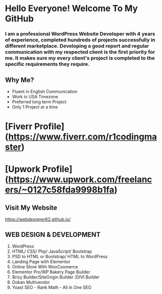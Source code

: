 # Hello Everyone! Welcome To My GitHub 

### I am a professional WordPress Website Developer with 4 years of experience, completed hundreds of projects successfully in different marketplace. Developing a good report and regular communication with my respected client is the first priority for me. It makes sure my every client's project is completed to the specific requirements they require.

## Why Me?
- Fluent in English Communication
- Work in USA Timezone
- Preferred long term Project
- Only 1 Project at a time

# [Fiverr Profile] (https://www.fiverr.com/r1codingmaster)
# [Upwork Profile] (https://www.upwork.com/freelancers/~0127c58fda9998b1fa)
## Visit My Website
https://webdesigner62.github.io/


## WEB DESIGN & DEVELOPMENT
1. WordPress
2. HTML/ CSS/ Php/ JavaScript/ Bootstrap
3. PSD to HTML or Bootstrap/ HTML to WordPress
4. Landing Page with Elementor
5. Online Store With WooCoomerce
6. Elementor Pro/WP Bakery Page Builder
7. Brizy Builder/SiteOrigin Builder /DIVI Builder
8. Dokan Multivendor
9. Yoast SEO - Rank Math - All in One SEO
